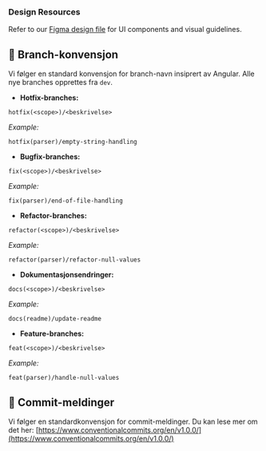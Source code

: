 ### Design Resources


Refer to our [Figma design file](https://www.figma.com/file/your-project-link) for UI components and visual guidelines.


## 🌲 Branch-konvensjon


Vi følger en standard konvensjon for branch-navn insiprert av Angular. Alle nye branches opprettes
fra `dev`.


- **Hotfix-branches:**
 ```
 hotfix(<scope>)/<beskrivelse>
 ```
_Example:_
 ```
 hotfix(parser)/empty-string-handling
 ```


- **Bugfix-branches:**
 ```
 fix(<scope>)/<beskrivelse>
 ```
_Example:_
 ```
 fix(parser)/end-of-file-handling
 ```


- **Refactor-branches:**
 ```
 refactor(<scope>)/<beskrivelse>
 ```
_Example:_
 ```
 refactor(parser)/refactor-null-values
 ```


- **Dokumentasjonsendringer:**
 ```
 docs(<scope>)/<beskrivelse>
 ```
_Example:_
 ```
 docs(readme)/update-readme
 ```


- **Feature-branches:**
 ```
 feat(<scope>)/<beskrivelse>
 ```
_Example:_
 ```
 feat(parser)/handle-null-values
 ```


## 📄 Commit-meldinger


Vi følger en standardkonvensjon for commit-meldinger.
Du kan lese mer om det
her: [https://www.conventionalcommits.org/en/v1.0.0/](https://www.conventionalcommits.org/en/v1.0.0/)
